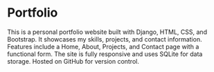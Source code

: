 # Portfolio
This is a personal portfolio website built with Django, HTML, CSS, and Bootstrap. It showcases my skills, projects, and contact information. Features include a Home, About, Projects, and Contact page with a functional form. The site is fully responsive and uses SQLite for data storage. Hosted on GitHub for version control. 
